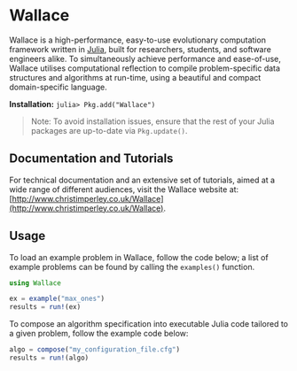 # Wallace

Wallace is a high-performance, easy-to-use evolutionary computation framework written in [Julia](http://julialang.org/), built for researchers, students, and software engineers alike.
To simultaneously achieve performance and ease-of-use, Wallace utilises computational reflection to compile problem-specific data structures and algorithms at run-time, using a beautiful and compact domain-specific language.

**Installation:** ```julia> Pkg.add("Wallace")```

> Note: To avoid installation issues, ensure that the rest of your Julia packages are up-to-date via     `Pkg.update()`.

## Documentation and Tutorials

For technical documentation and an extensive set of tutorials, aimed at a wide range of different audiences, visit the Wallace website at: [http://www.christimperley.co.uk/Wallace](http://www.christimperley.co.uk/Wallace).

## Usage
To load an example problem in Wallace, follow the code below; a list of example problems can be found by calling the `examples()` function.

```julia
using Wallace

ex = example("max_ones")
results = run!(ex)
```
To compose an algorithm specification into executable Julia code tailored to a given problem, follow the example code below:

```julia
algo = compose("my_configuration_file.cfg")
results = run!(algo)
```
